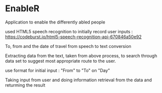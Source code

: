 # EnableR
Application to enable the differently abled people

used HTML5 speech recognition to initially record user inputs : https://codeburst.io/html5-speech-recognition-api-670846a50e92

To, from and the date of travel from speech to text conversion

Extracting data from the text, taken from above process, to search through data set to suggest most appropriate route to the user.

use format for initial input : "From" to "To" on "Day"

Taking input from user and doing information retrieval from the data and returming the result
